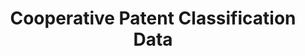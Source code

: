 ---
bigquery: https://console.cloud.google.com/bigquery?p=patents-public-data&d=cpc&page=dataset
citation: '“Cooperative Patent Classification” by the EPO and USPTO, for public use. '
contributors: EPO, USPTO
cost: None
description: Cooperative Patent Classification Data contains the scheme and definitions
  of the Cooperative Patent Classification system for classifying patent documents.
  The CPC is the result of a partnership between the EPO and the USPTO in their joint
  effort to develop a common, internationally compatible classification system for
  technical documents, in particular patent publications, which will be used by both
  offices in the patent granting process
documentation: https://www.cooperativepatentclassification.org/cpcSchemeAndDefinitions
last_edit: Mon, 04 Apr 2022 19:07:06 GMT
location: https://www.cooperativepatentclassification.org/index
maintained_by: USPTO, EPO
schema_fields: '[''dateRevised'', ''glossary'', ''title_full'', ''breakdownCode'',
  ''additional_only'', ''status'', ''breakdown_code'', ''sizeCache'', ''residual_references'',
  ''ipcConcordant'', ''limitingReferences'', ''not_allocatable'', ''notAllocatable'',
  ''residualReferences'', ''informativeReferences'', ''title_part'', ''titleFull'',
  ''childGroups'', ''date_revised'', ''limiting_references'', ''applicationReferences'',
  ''symbol'', ''child_groups'', ''children'', ''application_references'', ''synonyms'',
  ''parents'', ''level'', ''informative_references'', ''definition'', ''ipc_concordant'',
  ''titlePart'']'
shortname: cooperative_patent_classification
tags:
- patents
- science
title: Cooperative Patent Classification Data
uuid: 984374a7-16e9-4b35-9445-458daceb01bf
---